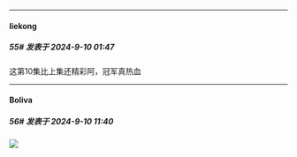 ﻿
*****

####  liekong  
##### 55#       发表于 2024-9-10 01:47

这第10集比上集还精彩阿，冠军真热血


*****

####  Boliva  
##### 56#       发表于 2024-9-10 11:40

<img src="https://static.saraba1st.com/image/smiley/face2017/152.png" referrerpolicy="no-referrer">

